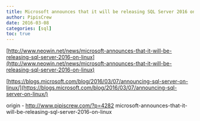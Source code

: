```yaml
---
title: Microsoft announces that it will be releasing SQL Server 2016 on Linux
author: PipisCrew
date: 2016-03-08
categories: [sql]
toc: true
---
```


[http://www.neowin.net/news/microsoft-announces-that-it-will-be-releasing-sql-server-2016-on-linux](http://www.neowin.net/news/microsoft-announces-that-it-will-be-releasing-sql-server-2016-on-linux)

[https://blogs.microsoft.com/blog/2016/03/07/announcing-sql-server-on-linux/](https://blogs.microsoft.com/blog/2016/03/07/announcing-sql-server-on-linux/)

origin - http://www.pipiscrew.com/?p=4282 microsoft-announces-that-it-will-be-releasing-sql-server-2016-on-linux